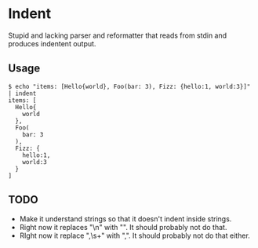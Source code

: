 # Indent

Stupid and lacking parser and reformatter that reads from stdin and produces indentent output.

## Usage

```shell
$ echo "items: [Hello{world}, Foo(bar: 3), Fizz: {hello:1, world:3}]" | indent
items: [
  Hello{
    world
  },
  Foo(
    bar: 3
  ),
  Fizz: {
    hello:1,
    world:3
  }
]
```

## TODO

- Make it understand strings so that it doesn't indent inside strings.
- Right now it replaces "\n" with "". It should probably not do that.
- RIght now it replace ",\s+" with ",". It should probably not do that either.